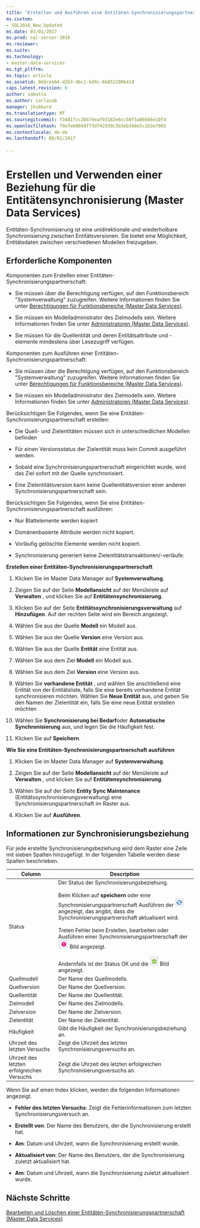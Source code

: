 ```yaml
---
title: "Erstellen und Ausführen eine Entitäten-Synchronisierungspartnerschaft (Master Data Services) | Microsoft Docs"
ms.custom:
- SQL2016_New_Updated
ms.date: 03/01/2017
ms.prod: sql-server-2016
ms.reviewer: 
ms.suite: 
ms.technology:
- master-data-services
ms.tgt_pltfrm: 
ms.topic: article
ms.assetid: 0ddceab4-d2b3-4bc1-bd9c-6b852200b414
caps.latest.revision: 6
author: sabotta
ms.author: carlasab
manager: jhubbard
ms.translationtype: MT
ms.sourcegitcommit: f3481fcc2bb74eaf93182e6cc58f5a06666e10f4
ms.openlocfilehash: f9efe68604f73df42930c5b3eb348e5c2b3e7965
ms.contentlocale: de-de
ms.lasthandoff: 08/02/2017

---
```

# <a name="create-and-execute-an-entity-sync-relationship-master-data-services"></a>Erstellen und Verwenden einer Beziehung für die Entitätensynchronisierung (Master Data Services)
  Entitäten-Synchronisierung ist eine unidirektionale und wiederholbare Synchronisierung zwischen Entitätsversionen. Sie bietet eine Möglichkeit, Entitätsdaten zwischen verschiedenen Modellen freizugeben.  
  
## <a name="prerequisites"></a>Erforderliche Komponenten  
 Komponenten zum Erstellen einer Entitäten-Synchronisierungspartnerschaft:  
  
-   Sie müssen über die Berechtigung verfügen, auf den Funktionsbereich "Systemverwaltung" zuzugreifen. Weitere Informationen finden Sie unter [Berechtigungen für Funktionsbereiche &#40;Master Data Services&#41;](../master-data-services/functional-area-permissions-master-data-services.md).  
  
-   Sie müssen ein Modelladministrator des Zielmodells sein. Weitere Informationen finden Sie unter [Administratoren &#40;Master Data Services&#41;](../master-data-services/administrators-master-data-services.md).  
  
-   Sie müssen für die Quellentität und deren Entitätsattribute und -elemente mindestens über Lesezugriff verfügen.  
  
 Komponenten zum Ausführen einer Entitäten-Synchronisierungspartnerschaft:  
  
-   Sie müssen über die Berechtigung verfügen, auf den Funktionsbereich "Systemverwaltung" zuzugreifen. Weitere Informationen finden Sie unter [Berechtigungen für Funktionsbereiche &#40;Master Data Services&#41;](../master-data-services/functional-area-permissions-master-data-services.md).  
  
-   Sie müssen ein Modelladministrator des Zielmodells sein. Weitere Informationen finden Sie unter [Administratoren &#40;Master Data Services&#41;](../master-data-services/administrators-master-data-services.md).  
  
 Berücksichtigen Sie Folgendes, wenn Sie eine Entitäten-Synchronisierungspartnerschaft erstellen:  
  
-   Die Quell- und Zielentitäten müssen sich in unterschiedlichen Modellen befinden  
  
-   Für einen Versionsstatus der Zielentität muss kein Commit ausgeführt werden.  
  
-   Sobald eine Synchronisierungspartnerschaft eingerichtet wurde, wird das Ziel sofort mit der Quelle synchronisiert.  
  
-   Eine Zielentitätsversion kann keine Quellentitätsversion einer anderen Synchronisierungspartnerschaft sein.  
  
 Berücksichtigen Sie Folgendes, wenn Sie eine Entitäten-Synchronisierungspartnerschaft ausführen:  
  
-   Nur Blattelemente werden kopiert  
  
-   Domänenbasierte Attribute werden nicht kopiert.  
  
-   Vorläufig gelöschte Elemente werden nicht kopiert.  
  
-   Synchronisierung generiert keine Zielentitätstransaktionen/-verläufe.  
  
 **Erstellen einer Entitäten-Synchronisierungspartnerschaft**  
  
1.  Klicken Sie im Master Data Manager auf **Systemverwaltung**.  
  
2.  Zeigen Sie auf der Seite **Modellansicht** auf der Menüleiste auf **Verwalten** , und klicken Sie auf **Entitätensynchronisierung**.  
  
3.  Klicken Sie auf der Seite **Entitätssynchronisierungsverwaltung** auf **Hinzufügen**. Auf der rechten Seite wird ein Bereich angezeigt.  
  
4.  Wählen Sie aus der Quelle **Modell** ein Modell aus.  
  
5.  Wählen Sie aus der Quelle **Version** eine Version aus.  
  
6.  Wählen Sie aus der Quelle **Entität** eine Entität aus.  
  
7.  Wählen Sie aus dem Ziel **Modell** ein Modell aus.  
  
8.  Wählen Sie aus dem Ziel **Version** eine Version aus.  
  
9. Wählen Sie **vorhandene Entität** , und wählen Sie anschließend eine Entität von der Entitätsliste, falls Sie eine bereits vorhandene Entität synchronisieren möchten. Wählen Sie **Neue Entität** aus, und geben Sie den Namen der Zielentität ein, falls Sie eine neue Entität erstellen möchten  
  
10. Wählen Sie **Synchronisierung bei Bedarf**oder **Automatische Synchronisierung** aus, und legen Sie die Häufigkeit fest.  
  
11. Klicken Sie auf **Speichern**.  
  
 **Wie Sie eine Entitäten-Synchronisierungspartnerschaft ausführen**  
  
1.  Klicken Sie im Master Data Manager auf **Systemverwaltung**.  
  
2.  Zeigen Sie auf der Seite **Modellansicht** auf der Menüleiste auf **Verwalten** , und klicken Sie auf **Entitätensynchronisierung**.  
  
3.  Wählen Sie auf der Seite **Entity Sync Maintenance** (Entitätssynchronisierungsverwaltung) eine Synchronisierungspartnerschaft im Raster aus.  
  
4.  Klicken Sie auf **Ausführen**.  
  
## <a name="sync-relationship-information"></a>Informationen zur Synchronisierungsbeziehung  
 Für jede erstellte Synchronisierungsbeziehung wird dem Raster eine Zeile mit sieben Spalten hinzugefügt. In der folgenden Tabelle werden diese Spalten beschrieben.  
  
|Column|Description|  
|------------|-----------------|  
|Status|Der Status der Synchronisierungsbeziehung.<br /><br /> Beim Klicken auf **speichern** oder eine Synchronisierungspartnerschaft Ausführen der ![Symbol für Status aktualisieren](../master-data-services/media/mds-statusicon-updating.png "Symbol für Status aktualisieren") angezeigt, das angibt, dass die Synchronisierungspartnerschaft aktualisiert wird.<br /><br /> Treten Fehler beim Erstellen, bearbeiten oder Ausführen einer Synchronisierungspartnerschaft der ![Symbol nach dem Fehlerstatus](../master-data-services/media/mds-statusicon-error.png "Symbol nach dem Fehlerstatus") Bild angezeigt.<br /><br /> Andernfalls ist der Status OK und die ![Symbol für Status OK](../master-data-services/media/mds-statusicon-ok.png "Symbol für Status OK") Bild angezeigt.|  
|Quellmodell|Der Name des Quellmodells.|  
|Quellversion|Der Name der Quellversion.|  
|Quellentität|Der Name der Quellentität.|  
|Zielmodell|Der Name des Zielmodells.|  
|Zielversion|Der Name der Zielversion.|  
|Zielentität|Der Name der Zielentität.|  
|Häufigkeit|Gibt die Häufigkeit der Synchronisierungsbeziehung an.|  
|Uhrzeit des letzten Versuchs|Zeigt die Uhrzeit des letzten Synchronisierungsversuchs an.|  
|Uhrzeit des letzten erfolgreichen Versuchs|Zeigt die Uhrzeit des letzten erfolgreichen Synchronisierungsversuchs an.|  
  
 Wenn Sie auf einen Index klicken, werden die folgenden Informationen angezeigt.  
  
-   **Fehler des letzten Versuchs**: Zeigt die Fehlerinformationen zum letzten Synchronisierungsversuch an.  
  
-   **Erstellt von**: Der Name des Benutzers, der die Synchronisierung erstellt hat.  
  
-   **Am**: Datum und Uhrzeit, wann die Synchronisierung erstellt wurde.  
  
-   **Aktualisiert von**: Der Name des Benutzers, der die Synchronisierung zuletzt aktualisiert hat.  
  
-   **Am**: Datum und Uhrzeit, wann die Synchronisierung zuletzt aktualisiert wurde.  
  
## <a name="next-steps"></a>Nächste Schritte  
 [Bearbeiten und Löschen einer Entitäten-Synchronisierungspartnerschaft &#40;Master Data Services&#41;](../master-data-services/edit-and-delete-an-entity-sync-relationship-master-data-services.md)  
  
  
